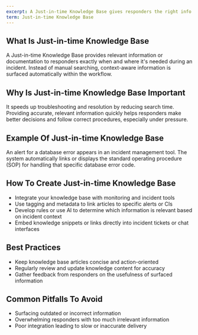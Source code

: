 ```yaml
---
excerpt: A Just-in-time Knowledge Base gives responders the right info automatically when needed during incidents.
term: Just-in-time Knowledge Base
---
```

## What Is Just-in-time Knowledge Base

A Just-in-time Knowledge Base provides relevant information or documentation to responders exactly when and where it's needed during an incident. Instead of manual searching, context-aware information is surfaced automatically within the workflow.

## Why Is Just-in-time Knowledge Base Important

It speeds up troubleshooting and resolution by reducing search time. Providing accurate, relevant information quickly helps responders make better decisions and follow correct procedures, especially under pressure.

## Example Of Just-in-time Knowledge Base

An alert for a database error appears in an incident management tool. The system automatically links or displays the standard operating procedure (SOP) for handling that specific database error code.

## How To Create Just-in-time Knowledge Base

- Integrate your knowledge base with monitoring and incident tools
- Use tagging and metadata to link articles to specific alerts or CIs
- Develop rules or use AI to determine which information is relevant based on incident context
- Embed knowledge snippets or links directly into incident tickets or chat interfaces

## Best Practices

- Keep knowledge base articles concise and action-oriented
- Regularly review and update knowledge content for accuracy
- Gather feedback from responders on the usefulness of surfaced information

## Common Pitfalls To Avoid

- Surfacing outdated or incorrect information
- Overwhelming responders with too much irrelevant information
- Poor integration leading to slow or inaccurate delivery